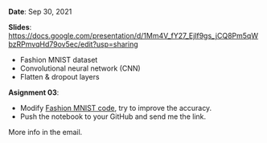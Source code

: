 **Date**: Sep 30, 2021

**Slides**: https://docs.google.com/presentation/d/1Mm4V_fY27_Ejlf9gs_jCQ8Pm5qWbzRPmvqHd79ov5ec/edit?usp=sharing

* Fashion MNIST dataset
* Convolutional neural network (CNN)
* Flatten & dropout layers

**Asignment 03**:

* Modify [Fashion MNIST code](mnist_fashion_keras.ipynb), try to improve the accuracy. 
* Push the notebook to your GitHub and send me the link.

More info in the email.
